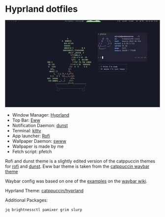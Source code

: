 # Hyprland dotfiles

![image](./2024.png)

* Window Manager: [Hyprland][1]
* Top Bar: [Eww][2]
* Notification Daemon: [dunst][3]
* Terminal: [kitty][6]
* App launcher: [Rofi][4]
* Wallpaper Daemon: [swww][7]
* Wallpaper is made by me
* Fetch script: pfetch

Rofi and dunst theme is a slightly edited version of the catppuccin themes for [rofi][8] and [dunst][9].
Eww bar theme is taken from the [catppuccin waybar theme][10]

Waybar config was based on one of the [examples][12] on the [waybar wiki](https://github.com/Alexays/Waybar/wiki/Examples).

Hyprland Theme: [catppuccin/hyprland][11]

Additional Packages:
```
jq brightnessctl pamixer grim slurp
```




[1]: https://hyprland.org/
[2]: https://github.com/elkowar/eww
[3]: https://github.com/dunst-project/dunst
[4]: https://github.com/davatorium/rofi
[5]: https://www.reddit.com/r/PixelArt/comments/dulogi/ae86/
[6]: https://sw.kovidgoyal.net/kitty/
[7]: https://github.com/Horus645/swww
[8]: https://github.com/catppuccin/rofi
[9]: https://github.com/catppuccin/dunst
[10]: https://github.com/catppuccin/waybar
[11]: https://github.com/catppuccin/hyprland
[12]: https://github.com/rbnis/legacy-dotfiles/tree/master/.config/waybar

